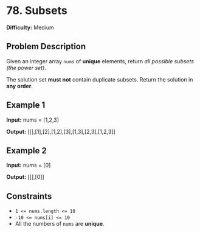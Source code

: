 # 78. Subsets

**Difficulty:** Medium

## Problem Description

Given an integer array `nums` of **unique** elements, return _all possible_ _subsets_ _(the power set)_.

The solution set **must not** contain duplicate subsets. Return the solution in **any order**.

## Example 1

**Input:** nums = \[1,2,3\]

**Output:** \[\[\],\[1\],\[2\],\[1,2\],\[3\],\[1,3\],\[2,3\],\[1,2,3\]\]

## Example 2

**Input:** nums = \[0\]

**Output:** \[\[\],\[0\]\]

## Constraints

- `1 <= nums.length <= 10`
- `-10 <= nums[i] <= 10`
- All the numbers of `nums` are **unique**.